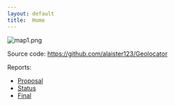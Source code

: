 ```yaml
---
layout: default
title:  Home
---
```

![map1.png](https://github.com/alaister123/Geolocator/blob/main/docs/img/map1.PNG)


Source code: https://github.com/alaister123/Geolocator

Reports:

- [Proposal](proposal.html)
- [Status](status.html)
- [Final](final.html)


